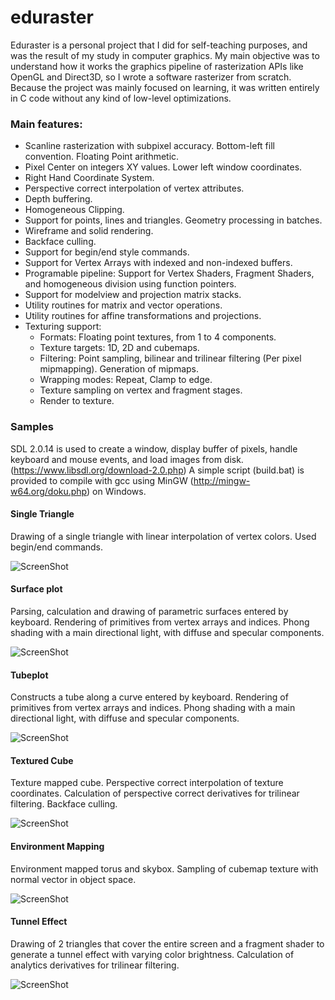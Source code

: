 # eduraster

Eduraster is a personal project that I did for self-teaching purposes, and was the result of my study in computer graphics. My main objective was to understand how it works the graphics pipeline of rasterization APIs like OpenGL and Direct3D, so I wrote a software rasterizer from scratch. Because the project was mainly focused on learning, it was written entirely in C code without any kind of low-level optimizations.

### Main features:

* Scanline rasterization with subpixel accuracy. Bottom-left fill convention. Floating Point arithmetic.
* Pixel Center on integers XY values. Lower left window coordinates.
* Right Hand Coordinate System.
* Perspective correct interpolation of vertex attributes.
* Depth buffering.
* Homogeneous Clipping.
* Support for points, lines and triangles. Geometry processing in batches.
* Wireframe and solid rendering.
* Backface culling.
* Support for begin/end style commands.
* Support for Vertex Arrays with indexed and non-indexed buffers.
* Programable pipeline: Support for Vertex Shaders, Fragment Shaders, and homogeneous division using function pointers.
* Support for modelview and projection matrix stacks.
* Utility routines for matrix and vector operations.
* Utility routines for affine transformations and projections.
* Texturing support:
  * Formats: Floating point textures, from 1 to 4 components.
  * Texture targets: 1D, 2D and cubemaps.
  * Filtering: Point sampling, bilinear and trilinear filtering (Per pixel mipmapping). Generation of mipmaps.
  * Wrapping modes: Repeat, Clamp to edge.
  * Texture sampling on vertex and fragment stages.
  * Render to texture.


### Samples

SDL 2.0.14 is used to create a window, display buffer of pixels, handle keyboard and mouse events, and load images from disk. (https://www.libsdl.org/download-2.0.php)
A simple script (build.bat) is provided to compile with gcc using MinGW (http://mingw-w64.org/doku.php) on Windows.

#### Single Triangle

Drawing of a single triangle with linear interpolation of vertex colors. Used begin/end commands.

![ScreenShot](samples/screenshots/triangle.jpg)

#### Surface plot

Parsing, calculation and drawing of parametric surfaces entered by keyboard. Rendering of primitives from vertex arrays and indices.
Phong shading with a main directional light, with diffuse and specular components.

![ScreenShot](samples/screenshots/surface_plot.jpg)

#### Tubeplot

Constructs a tube along a curve entered by keyboard. Rendering of primitives from vertex arrays and indices.
Phong shading with a main directional light, with diffuse and specular components.

![ScreenShot](samples/screenshots/tubeplot.jpg)

#### Textured Cube

Texture mapped cube. Perspective correct interpolation of texture coordinates. 
Calculation of perspective correct derivatives for trilinear filtering. Backface culling.

![ScreenShot](samples/screenshots/texcube.jpg)

#### Environment Mapping

Environment mapped torus and skybox. Sampling of cubemap texture with normal vector in object space.

![ScreenShot](samples/screenshots/envmap.jpg)

#### Tunnel Effect

Drawing of 2 triangles that cover the entire screen and a fragment shader to generate a tunnel effect with varying color brightness.
Calculation of analytics derivatives for trilinear filtering.

![ScreenShot](samples/screenshots/pdef.jpg)

